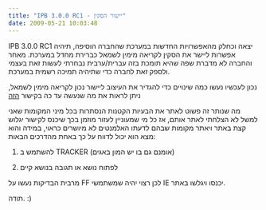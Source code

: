 ```yaml
---
title: "IPB 3.0.0 RC1 - יישור הסקין"
date: 2009-05-21 10:03:48
---
```


IPB 3.0.0 RC1 יצאה וכחלק מהאפשרויות החדשות במערכת שהחברה הוסיפה, תיהיה אפשרות ליישר את הסקין לקריאה מימין לשמאל כברירת מחדל במערכת. מאחר והחברה לא מדברת שפה שהיא תומכת בזה עברית/ערבית נבחרתי לעשות זאת בעצמי ולספק זאת לחברה כדי שתיהיה תמיכה רשמית במערכת.

נכון לעכשיו נעשו כמה שינויים כדי להגדיר את העיצוב ליישור נכון לקריאה מימין לשמאל, ניתן לראות את מה שנעשה עד כה בקישור <a href="http://vadimg.co.il/300rc1/" target="_blank">הזה</a>

מה שנותר זה פשוט לאתר את הבעיות הקטנות הנסתרות בכל מיני המקומות שאני למשל לא הצלחתי לאתר אותם, אז כל מי שמעוניין לעזור מוזמן בכך שיכנס לקישור יגלוש קצת באתר ויאתר מקומות שבהם לדעתו האלמנטים לא מיושרים כראוי, במידה והוא מצא הוא יכול לדווח על כך באחת מהדרכים הבאות:

1. להשתמש ב TRACKER (אומנם גם בו יש המון באגים)

2. לפתוח נושא או תגובה בנושא קיים

מרבית הבדיקות נעשו על FF לכן רצוי יהיה שמשתמשי IE יכנסו ויגלשו באתר.

תודה. :)
